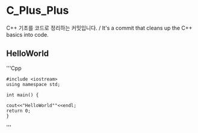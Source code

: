# C_Plus_Plus
C++ 기초를 코드로 정리하는 커밋입니다.   / It's a commit that cleans up the C++ basics into code.

## HelloWorld 

'''Cpp

	#include <iostream>
	using namespace std;
	
	int main() {

	cout<<"HelloWorld""<<endl;
	return 0;
	}

'''






